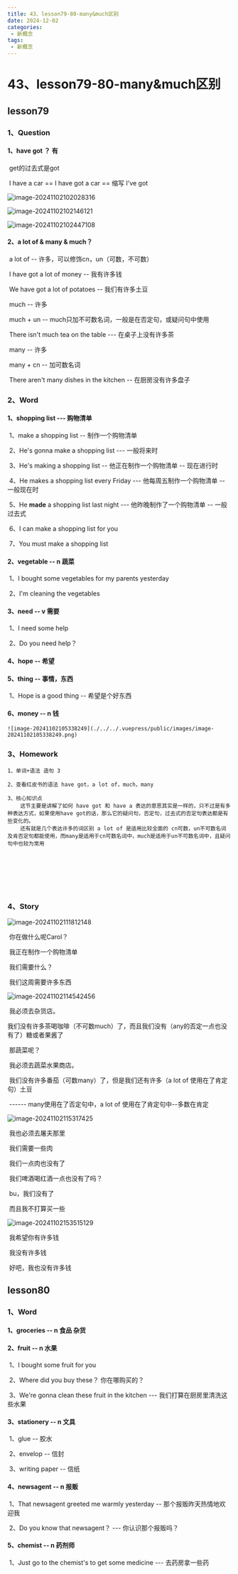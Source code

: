 ```yaml
---
title: 43、lesson79-80-many&much区别
date: 2024-12-02
categories:
 - 新概念
tags:
 - 新概念
---
```




# 43、lesson79-80-many&much区别



## lesson79



### 1、Question

#### 	1、have got ？ 有

​		get的过去式是got

​		I have a car == I have got a car == 缩写 I've got

![image-20241102102028316](./../../.vuepress/public/images/image-20241102102028316.png)

![image-20241102102146121](./../../.vuepress/public/images/image-20241102102146121.png)



![image-20241102102447108](./../../.vuepress/public/images/image-20241102102447108.png)







#### 	2、a lot of & many & much？

​		a lot of -- 许多，可以修饰cn，un（可数，不可数）

​	 	I have got a lot of money -- 我有许多钱

​		We have got a lot of potatoes -- 我们有许多土豆



​	much -- 许多

​	much + un -- much只加不可数名词，一般是在否定句，或疑问句中使用

​	There isn't much tea on the table --- 在桌子上没有许多茶





​	many -- 许多

​	many + cn -- 加可数名词

​	There aren't many dishes in the kitchen -- 在厨房没有许多盘子





### 2、Word

#### 	1、shopping list --- 购物清单

​	1、make a shopping list -- 制作一个购物清单

​	2、He's gonna make a shopping list			--- 一般将来时

​	3、He's making a shopping list -- 他正在制作一个购物清单 -- 现在进行时

​	4、He makes a shopping list every Friday --- 他每周五制作一个购物清单 -- 一般现在时

​	5、He **made** a shopping list last night --- 他昨晚制作了一个购物清单 -- 一般过去式

​	6、I can make a shopping list for you

​	7、You must make a shopping list





#### 	2、vegetable -- n 蔬菜

​	1、I bought some vegetables for my parents yesterday

​	2、I'm cleaning the vegetables



#### 	3、need -- v 需要

​	1、I need some help

​	2、Do you need help？



#### 	4、hope -- 希望



#### 	5、thing -- 事情，东西

​		1、Hope is a good thing -- 希望是个好东西



#### 	6、money -- n 钱

 	![image-20241102105338249](./../../.vuepress/public/images/image-20241102105338249.png)







### 3、Homework

```
1、单词+语法 造句 3

2、查看红皮书的语法 have got，a lot of，much，many

3、核心知识点
	这节主要是讲解了如何 have got 和 have a 表达的意思其实是一样的，只不过是有多种表达方式，如果使用have got的话，那么它的疑问句，否定句，过去式的否定句表达都是有些变化的。
	还有就是几个表达许多的词区别 a lot of 是适用比较全面的 cn可数，un不可数名词及肯否定句都能使用，而many是适用于cn可数名词中，much是适用于un不可数名词中，且疑问句中也较为常用
	
	
	
	
	

 
```



### 4、Story

![image-20241102111812148](./../../.vuepress/public/images/image-20241102111812148.png)

​		你在做什么呢Carol？

​		我正在制作一个购物清单

​		我们需要什么？

​		我们这周需要许多东西



![image-20241102114542456](./../../.vuepress/public/images/image-20241102114542456.png)

​	我必须去杂货店。

​	我们没有许多茶喝咖啡（不可数much）了，而且我们没有（any的否定一点也没有了）糖或者果酱了



​	那蔬菜呢？

​	我必须去蔬菜水果商店。

​	我们没有许多番茄（可数many）了，但是我们还有许多（a lot of 使用在了肯定句）土豆

​			------ many使用在了否定句中，a lot of 使用在了肯定句中--多数在肯定



![image-20241102115317425](./../../.vuepress/public/images/image-20241102115317425.png)

​	我也必须去屠夫那里

​	我们需要一些肉

​	我们一点肉也没有了



​	我们啤酒喝红酒一点也没有了吗？

​	bu，我们没有了

​	而且我不打算买一些



![image-20241102153515129](./../../.vuepress/public/images/image-20241102153515129.png)

​	我希望你有许多钱

​	我没有许多钱

​	好吧，我也没有许多钱



 



## lesson80



### 1、Word

#### 	1、groceries -- n 食品 杂货



#### 	2、fruit -- n 水果

​	1、I bought some fruit for you

​	2、Where did you buy these？ 你在哪购买的？

​	3、We're gonna clean these fruit in the kitchen --- 我们打算在厨房里清洗这些水果 



#### 	3、stationery -- n 文具

​	1、glue -- 胶水

​	2、envelop -- 信封

​	3、writing paper -- 信纸





#### 	4、newsagent -- n 报贩

​	1、That newsagent greeted me warmly yesterday -- 那个报贩昨天热情地欢迎我

​	2、Do you know that newsagent？ --- 你认识那个报贩吗？





#### 	5、chemist -- n  药剂师

​	1、Just go to the chemist's to get some medicine --- 去药房拿一些药




















































































































